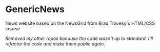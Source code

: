 # GenericNews
News website based on the NewsGrid from Brad Travesy's HTML/CSS course

*Removed my other repos because the code wasn't up to standard. I'll refactor the code and make them public again.*
